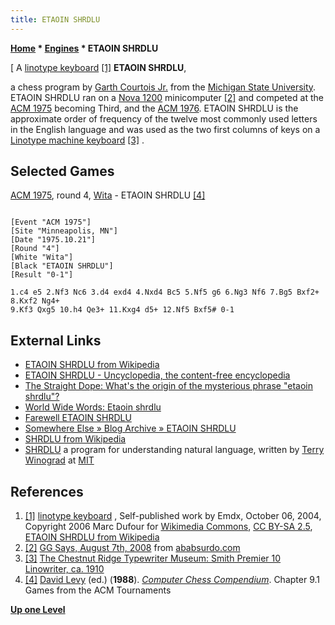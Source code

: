 ```yaml
---
title: ETAOIN SHRDLU
---
```

**[Home](Home "Home") * [Engines](Engines "Engines") * ETAOIN SHRDLU**

\[ A [linotype keyboard](https://en.wikipedia.org/wiki/Linotype_machine) <a id="cite-note-1" href="#cite-ref-1">[1]</a>
**ETAOIN SHRDLU**,

a chess program by [Garth Courtois Jr.](Garth_Courtois_Jr. "Garth Courtois Jr.") from the [Michigan State University](Michigan_State_University "Michigan State University"). ETAOIN SHRDLU ran on a [Nova 1200](Nova#1200 "Nova") minicomputer <a id="cite-note-2" href="#cite-ref-2">[2]</a> and competed at the [ACM 1975](ACM_1975 "ACM 1975") becoming Third, and the [ACM 1976](ACM_1976 "ACM 1976"). ETAOIN SHRDLU is the approximate order of frequency of the twelve most commonly used letters in the English language and was used as the two first columns of keys on a [Linotype machine keyboard](https://en.wikipedia.org/wiki/Linotype_machine#Keyboard) <a id="cite-note-3" href="#cite-ref-3">[3]</a> .

## Selected Games

[ACM 1975](ACM_1975 "ACM 1975"), round 4, [Wita](Awit "Awit") - ETAOIN SHRDLU <a id="cite-note-4" href="#cite-ref-4">[4]</a>

```

[Event "ACM 1975"]
[Site "Minneapolis, MN"]
[Date "1975.10.21"]
[Round "4"]
[White "Wita"]
[Black "ETAOIN SHRDLU"]
[Result "0-1"]

1.c4 e5 2.Nf3 Nc6 3.d4 exd4 4.Nxd4 Bc5 5.Nf5 g6 6.Ng3 Nf6 7.Bg5 Bxf2+ 8.Kxf2 Ng4+ 
9.Kf3 Qxg5 10.h4 Qe3+ 11.Kxg4 d5+ 12.Nf5 Bxf5# 0-1

```

## External Links

- [ETAOIN SHRDLU from Wikipedia](https://en.wikipedia.org/wiki/ETAOIN_SHRDLU)
- [ETAOIN SHRDLU - Uncyclopedia, the content-free encyclopedia](http://uncyclopedia.wikia.com/wiki/ETAOIN_SHRDLU)
- [The Straight Dope: What's the origin of the mysterious phrase "etaoin shrdlu"?](http://www.straightdope.com/columns/read/2777/whats-the-origin-of-the-mysterious-phrase-etaoin-shrdlu)
- [World Wide Words: Etaoin shrdlu](http://www.worldwidewords.org/weirdwords/ww-eta1.htm)
- [Farewell ETAOIN SHRDLU](http://www.css.washington.edu/emc/title/4558)
- [Somewhere Else » Blog Archive » ETAOIN SHRDLU](http://somewhereelse.com.au/?p=340)
- [SHRDLU from Wikipedia](https://en.wikipedia.org/wiki/SHRDLU)
- [SHRDLU](http://hci.stanford.edu/%7Ewinograd/shrdlu/) a program for understanding natural language, written by [Terry Winograd](Mathematician#TWinograd "Mathematician") at [MIT](Massachusetts_Institute_of_Technology "Massachusetts Institute of Technology")

## References

1. <a id="cite-ref-1" href="#cite-note-1">[1]</a> [linotype keyboard](https://en.wikipedia.org/wiki/Linotype_machine) , Self-published work by Emdx, October 06, 2004, Copyright 2006 Marc Dufour for [Wikimedia Commons](https://en.wikipedia.org/wiki/Wikimedia_Commons), [CC BY-SA 2.5](https://creativecommons.org/licenses/by-sa/2.5/deed.en), [ETAOIN SHRDLU from Wikipedia](https://en.wikipedia.org/wiki/ETAOIN_SHRDLU)
1. <a id="cite-ref-2" href="#cite-note-2">[2]</a> [GG Says, August 7th, 2008](http://www.ababsurdo.com/?p=2235) from [ababsurdo.com](http://www.ababsurdo.com/)
1. <a id="cite-ref-3" href="#cite-note-3">[3]</a> [The Chestnut Ridge Typewriter Museum: Smith Premier 10 Linowriter, ca. 1910](http://www.hpricecpa.com/typewriterinfo14.html)
1. <a id="cite-ref-4" href="#cite-note-4">[4]</a> [David Levy](David_Levy "David Levy") (ed.) (**1988**). *[Computer Chess Compendium](Computer_Chess_Compendium "Computer Chess Compendium")*. Chapter 9.1 Games from the ACM Tournaments

**[Up one Level](Engines "Engines")**

